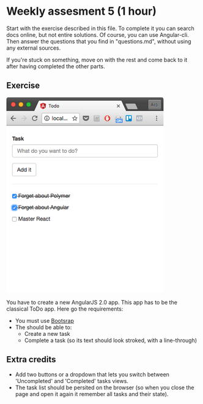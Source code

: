 # Weekly assesment 5 (1 hour)

Start with the exercise described in this file. To complete it you can search docs online, but not entire solutions. Of course, you can use Angular-cli. Then answer the questions that you find in "questions.md", without using any external sources.

If you're stuck on something, move on with the rest and come back to it after having completed the other parts.

## Exercise

![](screenshot.png)

You have to create a new AngularJS 2.0 app. This app has to be the classical ToDo app. Here go the requirements:

- You must use [Bootsrap](https://valor-software.com/ng2-bootstrap/#/)
- The should be able to:
  - Create a new task
  - Complete a task (so its text should look stroked, with a line-through)

## Extra credits

- Add two buttons or a dropdown that lets you switch between 'Uncompleted' and 'Completed' tasks views.
- The task list should be persited on the browser (so when you close the page and open it again it remember all tasks and their state).